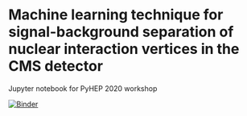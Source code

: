 # Machine learning technique for signal-background separation of nuclear interaction vertices in the CMS detector

Jupyter notebook for PyHEP 2020 workshop

[![Binder](https://mybinder.org/badge_logo.svg)](https://mybinder.org/v2/gh/kropiv/MLforNIatPyHEP/master)
